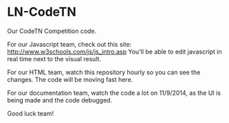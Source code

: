 LN-CodeTN
=========

Our CodeTN Competition code.

For our Javascript team, check out this site: http://www.w3schools.com/js/js_intro.asp
You'll be able to edit javascript in real time next to the visual result.

For our HTML team, watch this repository hourly so you can see the changes.  The code will be moving fast here.

For our documentation team, watch the code a lot on 11/9/2014, as the UI is being made and the code debugged.

Good luck team!
